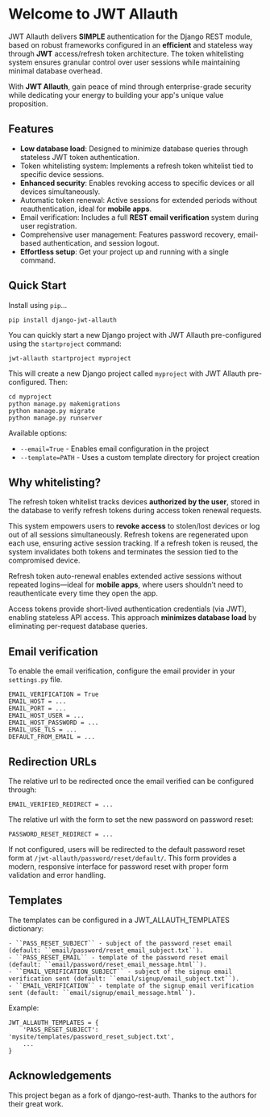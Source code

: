Welcome to JWT Allauth
======================

JWT Allauth delivers **SIMPLE** authentication for the Django REST module, based on robust frameworks configured in an **efficient** and stateless way through **JWT** access/refresh token architecture. The token whitelisting system ensures granular control over user sessions while maintaining minimal database overhead.

With **JWT Allauth**, gain peace of mind through enterprise-grade security while dedicating your energy to building your app's unique value proposition.


Features
--------

- **Low database load**: Designed to minimize database queries through stateless JWT token authentication.
- Token whitelisting system: Implements a refresh token whitelist tied to specific device sessions.
- **Enhanced security**: Enables revoking access to specific devices or all devices simultaneously.
- Automatic token renewal: Active sessions for extended periods without reauthentication, ideal for **mobile apps**.
- Email verification: Includes a full **REST email verification** system during user registration.
- Comprehensive user management: Features password recovery, email-based authentication, and session logout.
- **Effortless setup**: Get your project up and running with a single command.


Quick Start
-----------

Install using ``pip``...

    pip install django-jwt-allauth

You can quickly start a new Django project with JWT Allauth pre-configured using the `startproject` command:

    jwt-allauth startproject myproject

This will create a new Django project called `myproject` with JWT Allauth pre-configured. Then:

    cd myproject
    python manage.py makemigrations
    python manage.py migrate
    python manage.py runserver

Available options:
- `--email=True` - Enables email configuration in the project
- `--template=PATH` - Uses a custom template directory for project creation


Why whitelisting?
-----------------

The refresh token whitelist tracks devices **authorized by the user**, stored in the database to verify refresh tokens during access token renewal requests.

This system empowers users to **revoke access** to stolen/lost devices or log out of all sessions simultaneously. Refresh tokens are regenerated upon each use, ensuring active session tracking. If a refresh token is reused, the system invalidates both tokens and terminates the session tied to the compromised device.

Refresh token auto-renewal enables extended active sessions without repeated logins—ideal for **mobile apps**, where users shouldn’t need to reauthenticate every time they open the app.

Access tokens provide short-lived authentication credentials (via JWT), enabling stateless API access. This approach **minimizes database load** by eliminating per-request database queries.


Email verification
------------------

To enable the email verification, configure the email provider in your ``settings.py`` file.

    EMAIL_VERIFICATION = True
    EMAIL_HOST = ...
    EMAIL_PORT = ...
    EMAIL_HOST_USER = ...
    EMAIL_HOST_PASSWORD = ...
    EMAIL_USE_TLS = ...
    DEFAULT_FROM_EMAIL = ...


Redirection URLs
----------------

The relative url to be redirected once the email verified can be configured through:

    EMAIL_VERIFIED_REDIRECT = ...

The relative url with the form to set the new password on password reset:

    PASSWORD_RESET_REDIRECT = ...

If not configured, users will be redirected to the default password reset form at ``/jwt-allauth/password/reset/default/``. This form provides a modern, responsive interface for password reset with proper form validation and error handling.


Templates
---------

The templates can be configured in a JWT_ALLAUTH_TEMPLATES dictionary:

    - ``PASS_RESET_SUBJECT`` - subject of the password reset email (default: ``email/password/reset_email_subject.txt``).
    - ``PASS_RESET_EMAIL`` - template of the password reset email (default: ``email/password/reset_email_message.html``).
    - ``EMAIL_VERIFICATION_SUBJECT`` - subject of the signup email verification sent (default: ``email/signup/email_subject.txt``).
    - ``EMAIL_VERIFICATION`` - template of the signup email verification sent (default: ``email/signup/email_message.html``).

Example:

    JWT_ALLAUTH_TEMPLATES = {
        'PASS_RESET_SUBJECT': 'mysite/templates/password_reset_subject.txt',
        ...
    }


Acknowledgements
----------------
This project began as a fork of django-rest-auth. Thanks to the authors for their great work.
